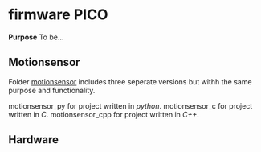 # firmware PICO
**Purpose** To be...
 
## Motionsensor
 Folder [motionsensor](https://github.com/JENSEN-IoT-Embedded-Project/firmware-pico/tree/main/ludde/motionsensor) includes three seperate versions but withh the same purpose and functionality.

motionsensor_py for project written in *python*.
motionsensor_c for project written in *C*.
motionsensor_cpp for project written in *C++*.
## Hardware
